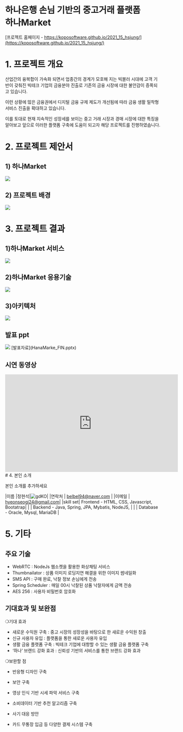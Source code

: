 # 하나은행 손님 기반의 중고거래 플랫폼 <br> 하나Market
[프로젝트 홈페이지 - https://koposoftware.github.io/2021_15_hsjung/](https://koposoftware.github.io/2021_15_hsjung/)

# 1. 프로젝트 개요
산업간의 융복합이 가속화 되면서 업종간의 경계가 모호해 지는 빅블러 시대에 고객 기반이 갖춰진 빅테크 기업의 금융분야 진출로 기존의 금융 시장에 대한 불안감이 증폭되고 있습니다. 

이런 상황에 많은 금융권에서 디지털 금융 규제 제도가 개선됨에 따라 금융 생활 밀착형 서비스 진출을 확대하고 있습니다.

이를 토대로 현재 지속적인 성장세를 보이는 중고 거래 시장과 경매 시장에 대한 특징을 알아보고 앞으로 이러한 플랫폼 구축에 도움이 되고자 해당 프로젝트를 진행하였솝니다.

# 2. 프로젝트 제안서
##  1) 하나Market
   <img src="1.JPG"/>
   
##  2) 프로젝트 배경
   <img src="2.JPG"/>
   
# 3. 프로젝트 결과

##  1)하나Market 서비스
   <img src="4.JPG"/>
   
##  2)하나Market 응용기술
   <img src="5.JPG"/>
   
##  3)아키텍처
   <img src="6.JPG"/>
   
## 발표 ppt 
   <img src="ppt.jpg"/>
   [발표자료](HanaMarke_FIN.pptx)<br>

## 시연 동영상 

  <iframe width="560" height="315" src="https://www.youtube.com/embed/545i6T03EvU" title="YouTube video player" frameborder="0" allow="accelerometer; autoplay; clipboard-write; encrypted-media; gyroscope; picture-in-picture" allowfullscreen></iframe>
# 4. 본인 소개

본인 소개를 추가하세요

|이름 |정현석|![gdKO](/face.jpg)|
|연락처 | belbel94@naver.com | 
|이메일 | hyeonseogj24@gmail.com|
|skill set| Frontend - HTML, CSS, Javascript, Bootatrap|
| | Backend - Java, Spring, JPA, Mybatis, NodeJS, |
| | Database - Oracle, Mysql, MariaDB |



# 5. 기타
## 주요 기술
- WebRTC : NodeJs 웹소켓을 활용한 화상채팅 서비스
- Thumbnailator : 상품 이미지 로딩지연 해결을 위한 이미지 썸네일화
- SMS API : 구매 완료, 낙찰 정보 손님에게 전송
- Spring Scheduler : 매일 00시 낙찰된 상품 낙찰자에게 금액 전송
- AES 256 : 사용자 비밀번호 암호화

## 기대효과 및 보완점
❍기대 효과
 - 새로운 수익원 구축 : 중고 시장의 성장성을 바탕으로 한 새로운 수익원 창출
 - 신규 사용자 유입 : 플랫폼을 통한 새로운 사용자 유입
 - 생활 금융 플랫폼 구축 : 빅테크 기업에 대항할 수 있는 생활 금융 플랫폼 구축
 - ‘하나’ 브랜드 강화 효과 : 신뢰성 기반의 서비스를 통한 브랜드 강화 효과

❍보완할 점
 - 반응형 디자인 구축
 - 보안 구축
 - 영상 인식 기반 시세 파악 서비스 구축

 - 소비데이터 기반 추천 알고리즘 구축
 - 사기 대응 방안
 - 카드 무통장 입금 등 다양한 결제 시스템 구축


 
